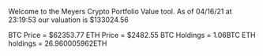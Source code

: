 Welcome to the Meyers Crypto Portfolio Value tool. 
As of 04/16/21 at 23:19:53 our valuation is $133024.56 

BTC Price = $62353.77
 ETH Price = $2482.55
BTC Holdings = 1.06BTC
 ETH holdings = 26.960005962ETH 
